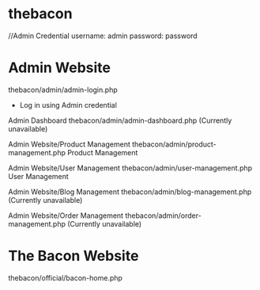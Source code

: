 # thebacon

//Admin Credential
username: admin
password: password

# Admin Website
thebacon/admin/admin-login.php
* Log in using Admin credential

Admin Dashboard
thebacon/admin/admin-dashboard.php
(Currently unavailable)

Admin Website/Product Management
thebacon/admin/product-management.php
Product Management

Admin Website/User Management
thebacon/admin/user-management.php
User Management

Admin Website/Blog Management
thebacon/admin/blog-management.php
(Currently unavailable)

Admin Website/Order Management
thebacon/admin/order-management.php
(Currently unavailable)

# The Bacon Website
thebacon/official/bacon-home.php

